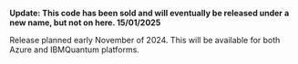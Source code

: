 
**Update: This code has been sold and will eventually be released under a new name, but not on here. 15/01/2025**


Release planned early November of 2024.
This will be available for both Azure and IBMQuantum platforms.

